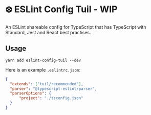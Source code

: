 # :snowflake: ESLint Config Tuil - WIP

An ESLint shareable config for TypeScript that has TypeScript with Standard, Jest and React best practises.

## Usage

```
yarn add eslint-config-tuil --dev
```

Here is an example `.eslintrc.json`:

```json
{
  "extends": ["tuil/recommended"],
  "parser": "@typescript-eslint/parser",
  "parserOptions": {
      "project": "./tsconfig.json"
  }
}
```

